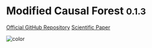 <!-- _coverpage.md -->


# **M**odified **C**ausal **F**orest  <small>0.1.3</small>




[Official GitHub Repository](https://github.com/MCFpy/mcf)
[Scientific Paper](https://arxiv.org/abs/1812.09487)

![color](#f0f0f0)
